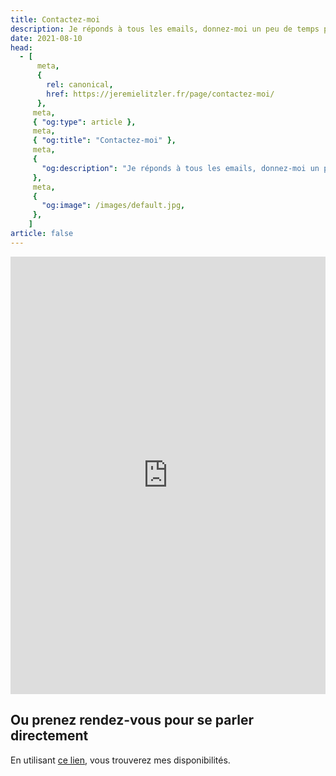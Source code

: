 ```yaml
---
title: Contactez-moi
description: Je réponds à tous les emails, donnez-moi un peu de temps pour vous répondre au mieux.
date: 2021-08-10
head:
  - [
      meta,
      { 
        rel: canonical, 
        href: https://jeremielitzler.fr/page/contactez-moi/ 
      },
     meta,
     { "og:type": article },
     meta,
     { "og:title": "Contactez-moi" },
     meta,
     {
       "og:description": "Je réponds à tous les emails, donnez-moi un peu de temps pour vous répondre au mieux.",
     },
     meta,
     {
       "og:image": /images/default.jpg,
     },
    ]
article: false
---
```


<!-- markdownlint-disable MD033 -->
<style>
  iframe.contact-form {
    height: 50em;
  }
iframe.newsletter-embed {
  width: 100%;
  height: 17.5em;
}
</style>
<iframe class="contact-form"
  src="https://tally.so/embed/w5BEXQ?alignLeft=1&hideTitle=1&transparentBackground=1"
  width="100%"
  frameborder="0"
  marginheight="0"
  marginwidth="0"
  title="Une question ? Contactez-moi.">
</iframe>

## Ou prenez rendez-vous pour se parler directement

En utilisant [ce lien](https://calendly.com/jeremielitzler/first-call), vous trouverez mes disponibilités.

